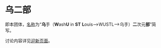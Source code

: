 # 乌二部

即本团体，[名称](乌二部的九十亿个名字.md)为“**乌**手（**W**ash**U** in **ST** **L**ouis-->WUSTL-->乌手）**二**次元**部**”简写。

讨论内容详见[迎新页面](../01-欢迎/index.md)。
